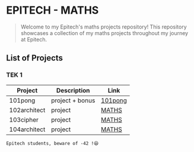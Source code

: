 # EPITECH - MATHS

> Welcome to my Epitech's maths projects repository!
> This repository showcases a collection of my maths projects throughout my journey at Epitech.


## List of Projects

### TEK 1

| Project | Description | Link |
| ------- | ----------- | ---- |
| 101pong | project + bonus | [101pong](https://github.com/Leorevoir/Epitech-projects/tree/main/Tek1/maths/101pong) |
| 102architect | project | [MATHS](https://github.com/Leorevoir/Epitech-projects/tree/main/Tek1/maths/102architect) |
| 103cipher | project | [MATHS](https://github.com/Leorevoir/Epitech-projects/tree/main/Tek1/maths/103cipher) |
| 104architect | project | [MATHS](https://github.com/Leorevoir/Epitech-projects/tree/main/Tek1/maths/104neutrinos) |


`Epitech students, beware of -42 !😆`
